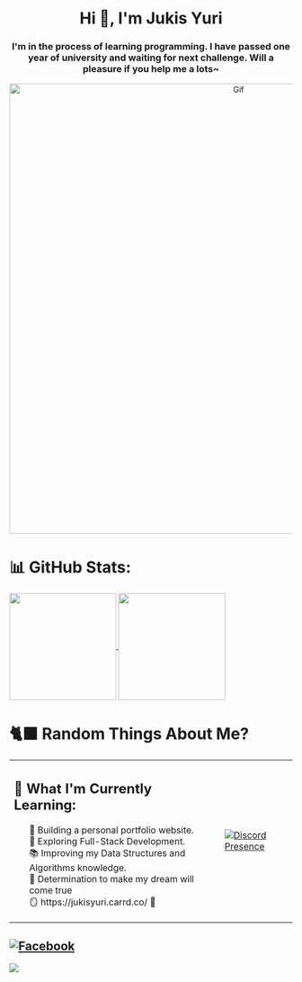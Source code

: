 <h1 align="center">Hi 👋, I'm Jukis Yuri</h1>
<h3 align="center">I'm in the process of learning programming. I have passed one year of university and waiting for next challenge. Will a pleasure if you help me a lots~</h3>

<div align="center">
    <img src="https://64.media.tumblr.com/8246f67504ac840581fe5a272da6f371/c08a36a8273291a8-50/s1280x1920/ace336d4ff76ea6a846a9ba95e19bf196a585ec8.gif" alt="Gif" 
    width = 800
    height = auto />
</div>

# 📊 GitHub Stats:
<a href="https://github.com/anuraghazra/github-readme-stats">
  <img height=190 align="center" src="https://github-readme-stats.vercel.app/api?username=JukisYuri&theme=discord_old_blurple&show_icons=true&ring_color=12f424&custom_title=Jukis%20Yuri's%20Github%20Journey%20And%20Future?&timestamp=9227" />
</a>
<a href="https://github.com/anuraghazra/convoychat">
  <img height=190 align="center" src="https://github-readme-stats.vercel.app/api/top-langs?username=JukisYuri&layout=compact&langs_count=8&card_width=320&theme=discord_old_blurple&timestamp=1116" />
</a>

# 🐈‍⬛ Random Things About Me?
<table align="center">
    <tr>
        <!-- Cột 1: Giới thiệu -->
        <td style="vertical-align: top;">
            <h2>🌱 What I'm Currently Learning:</h3>
            <ul style="list-style-type:none; text-align: left;">
                <li>🔭 Building a personal portfolio website.</li>
                <li>🌟 Exploring Full-Stack Development.</li>
                <li>📚 Improving my Data Structures and Algorithms knowledge.</li>
                <li>🌷 Determination to make my dream will come true</li>
                <li>🪞 https://jukisyuri.carrd.co/ 🪷</li>
            </ul>
        </td>
        <!-- Cột 2: Discord Presence -->
        <td>
            <a href="https://discord.com/users/607183227911667746">
                <img src="https://lanyard.cnrad.dev/api/607183227911667746" alt="Discord Presence">
            </a>
        </td>
    </tr>
</table>


[![Facebook](https://img.shields.io/badge/Facebook-%231877F2.svg?logo=Facebook&logoColor=white)](https://www.facebook.com/yourlifehehe/) 
---
[![](https://visitcount.itsvg.in/api?id=JukisYuri&icon=0&color=0)](https://visitcount.itsvg.in)
<!-- Proudly created with GPRM ( https://gprm.itsvg.in ) -->
